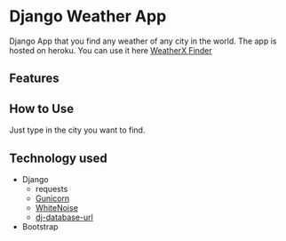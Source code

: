 # Django Weather App

Django App that you find any weather of any city in the world.
The app is hosted on heroku. You can use it here [WeatherX Finder](http://weatherxfinder.herokuapp.com/)

## Features


## How to Use

Just type in the city you want to find.


## Technology used
 
- Django 
    - requests
    - [Gunicorn](https://warehouse.python.org/project/gunicorn/)
    - [WhiteNoise](https://warehouse.python.org/project/whitenoise/)
    - [dj-database-url](https://warehouse.python.org/project/dj-database-url/)
- Bootstrap

